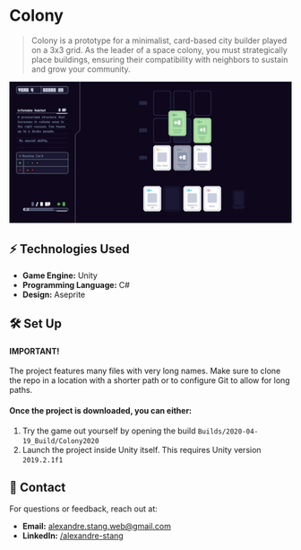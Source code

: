 # Colony

> Colony is a prototype for a minimalist, card-based city builder played on a 3x3 grid. As the leader of a space colony,
> you must strategically place buildings, ensuring their compatibility with neighbors to sustain and grow your
> community.

![Home page](/og-image.png)

## ⚡ Technologies Used

- **Game Engine:** Unity
- **Programming Language:** C#
- **Design:** Aseprite

## 🛠 Set Up

#### IMPORTANT!

The project features many files with very long names. Make sure to clone the repo in a location with a shorter path or
to configure Git to allow for long paths.

#### Once the project is downloaded, you can either:

1. Try the game out yourself by opening the build `Builds/2020-04-19_Build/Colony2020`
2. Launch the project inside Unity itself. This requires Unity version `2019.2.1f1`

## 📩 Contact

For questions or feedback, reach out at:

- **Email:** alexandre.stang.web@gmail.com
- **LinkedIn:** [/alexandre-stang](https://www.linkedin.com/in/alexandre-stang-163208a7/)